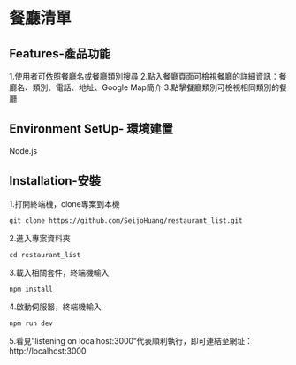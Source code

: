 # 餐廳清單
## Features-產品功能
1.使用者可依照餐廳名或餐廳類別搜尋
2.點入餐廳頁面可檢視餐廳的詳細資訊：餐廳名、類別、電話、地址、Google Map簡介
3.點擊餐廳類別可檢視相同類別的餐廳
## Environment SetUp- 環境建置
Node.js
## Installation-安裝
1.打開終端機，clone專案到本機
```
git clone https://github.com/SeijoHuang/restaurant_list.git
```
2.進入專案資料夾
```
cd restaurant_list
```
3.載入相關套件，終端機輸入
```
npm install
```
4.啟動伺服器，終端機輸入
```
npm run dev
```
5.看見”listening on localhost:3000“代表順利執行，即可連結至網址：http://localhost:3000
